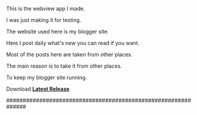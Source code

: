This is the webview app I made.

I was just making it for testing.

The website used here is my blogger site.

Here I post daily what's new you can read if you want.

Most of the posts here are taken from other places.

The main reason is to take it from other places.

To keep my blogger site running.

Download [**Latest Release**](https://github.com/DeV1LN1H4d/Software/blob/main/DN-Tech/DN-Tech_1.0.apk?raw=true)

##############################################################

